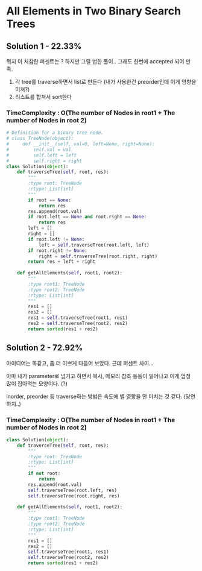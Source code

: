# All Elements in Two Binary Search Trees

## Solution 1 - 22.33%

뭐지 이 처참한 퍼센트는 ? 하지만 그럴 법한 풀이.. 그래도 한번에 accepted 되어 만족.

1. 각 tree를 traverse하면서 list로 만든다 (내가 사용한건  preorder인데 이게 영향을 미쳐?)
1. 리스트를 합쳐서 sort한다

### TimeComplexity : O(The number of Nodes in root1 + The number of Nodes in root 2)

```python
# Definition for a binary tree node.
# class TreeNode(object):
#     def __init__(self, val=0, left=None, right=None):
#         self.val = val
#         self.left = left
#         self.right = right
class Solution(object):
    def traverseTree(self, root, res):
        """
        :type root: TreeNode
        :rtype: List[int]
        """
        if root == None:
            return res
        res.append(root.val)
        if root.left == None and root.right == None:
            return res
        left = []
        right = []
        if root.left != None:
            left = self.traverseTree(root.left, left)
        if root.right != None:
            right = self.traverseTree(root.right, right)
        return res + left + right 
    
    def getAllElements(self, root1, root2):
        """
        :type root1: TreeNode
        :type root2: TreeNode
        :rtype: List[int]
        """
        res1 = [] 
        res2 = []
        res1 = self.traverseTree(root1, res1)
        res2 = self.traverseTree(root2, res2)
        return sorted(res1 + res2)
```


## Solution 2 - 72.92%

아이디어는 똑같고, 좀 더 이쁘게 다듬어 보았다. 근데 퍼센트 차이...

아마 내가 parameter로 넘기고 하면서 복사, 메모리 참조 등등이 일어나고 이게 엄청 많이 잡아먹는 모양이다. (?)

inorder, preorder 등 traverse하는 방법은 속도에 별 영향을 안 미치는 것 같다. (당연하지..)

### TimeComplexity : O(The number of Nodes in root1 + The number of Nodes in root 2)

```python
class Solution(object):
    def traverseTree(self, root, res):
        """
        :type root: TreeNode
        :rtype: List[int]
        """
        if not root:
            return
        res.append(root.val)
        self.traverseTree(root.left, res)
        self.traverseTree(root.right, res)
    
    def getAllElements(self, root1, root2):
        """
        :type root1: TreeNode
        :type root2: TreeNode
        :rtype: List[int]
        """
        res1 = [] 
        res2 = []
        self.traverseTree(root1, res1)
        self.traverseTree(root2, res2)
        return sorted(res1 + res2)

```